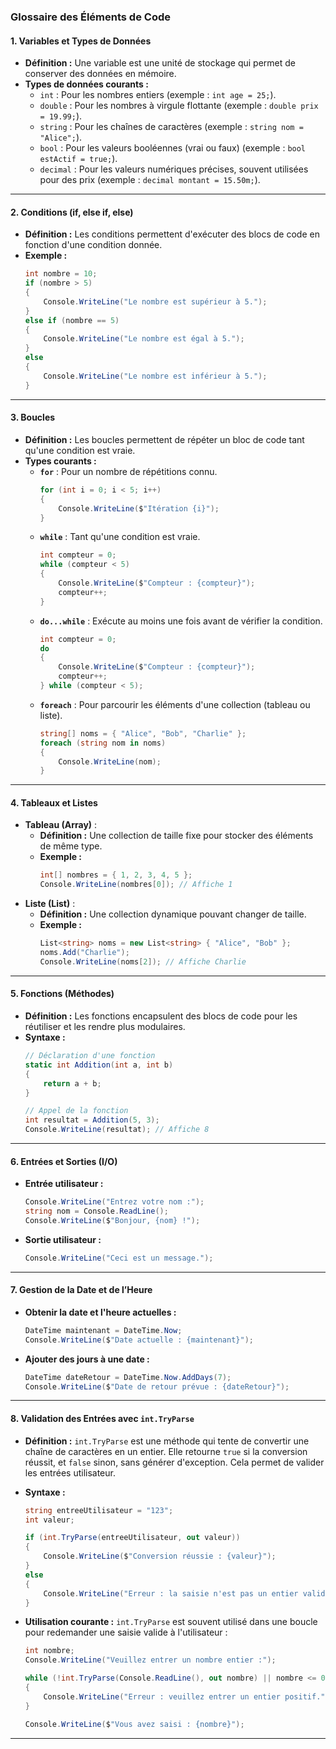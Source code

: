 ### **Glossaire des Éléments de Code**

#### **1. Variables et Types de Données**
- **Définition :** Une variable est une unité de stockage qui permet de conserver des données en mémoire.
- **Types de données courants :**
  - `int` : Pour les nombres entiers (exemple : `int age = 25;`).
  - `double` : Pour les nombres à virgule flottante (exemple : `double prix = 19.99;`).
  - `string` : Pour les chaînes de caractères (exemple : `string nom = "Alice";`).
  - `bool` : Pour les valeurs booléennes (vrai ou faux) (exemple : `bool estActif = true;`).
  - `decimal` : Pour les valeurs numériques précises, souvent utilisées pour des prix (exemple : `decimal montant = 15.50m;`).

---

#### **2. Conditions (if, else if, else)**
- **Définition :** Les conditions permettent d'exécuter des blocs de code en fonction d'une condition donnée.
- **Exemple :**
  ```csharp
  int nombre = 10;
  if (nombre > 5)
  {
      Console.WriteLine("Le nombre est supérieur à 5.");
  }
  else if (nombre == 5)
  {
      Console.WriteLine("Le nombre est égal à 5.");
  }
  else
  {
      Console.WriteLine("Le nombre est inférieur à 5.");
  }
  ```

---

#### **3. Boucles**
- **Définition :** Les boucles permettent de répéter un bloc de code tant qu'une condition est vraie.
- **Types courants :**
  - **`for`** : Pour un nombre de répétitions connu.
    ```csharp
    for (int i = 0; i < 5; i++)
    {
        Console.WriteLine($"Itération {i}");
    }
    ```
  - **`while`** : Tant qu'une condition est vraie.
    ```csharp
    int compteur = 0;
    while (compteur < 5)
    {
        Console.WriteLine($"Compteur : {compteur}");
        compteur++;
    }
    ```
  - **`do...while`** : Exécute au moins une fois avant de vérifier la condition.
    ```csharp
    int compteur = 0;
    do
    {
        Console.WriteLine($"Compteur : {compteur}");
        compteur++;
    } while (compteur < 5);
    ```
  - **`foreach`** : Pour parcourir les éléments d'une collection (tableau ou liste).
    ```csharp
    string[] noms = { "Alice", "Bob", "Charlie" };
    foreach (string nom in noms)
    {
        Console.WriteLine(nom);
    }
    ```

---

#### **4. Tableaux et Listes**
- **Tableau (Array)** :
  - **Définition :** Une collection de taille fixe pour stocker des éléments de même type.
  - **Exemple :**
    ```csharp
    int[] nombres = { 1, 2, 3, 4, 5 };
    Console.WriteLine(nombres[0]); // Affiche 1
    ```
- **Liste (List)** :
  - **Définition :** Une collection dynamique pouvant changer de taille.
  - **Exemple :**
    ```csharp
    List<string> noms = new List<string> { "Alice", "Bob" };
    noms.Add("Charlie");
    Console.WriteLine(noms[2]); // Affiche Charlie
    ```

---

#### **5. Fonctions (Méthodes)**
- **Définition :** Les fonctions encapsulent des blocs de code pour les réutiliser et les rendre plus modulaires.
- **Syntaxe :**
  ```csharp
  // Déclaration d'une fonction
  static int Addition(int a, int b)
  {
      return a + b;
  }

  // Appel de la fonction
  int resultat = Addition(5, 3);
  Console.WriteLine(resultat); // Affiche 8
  ```

---

#### **6. Entrées et Sorties (I/O)**
- **Entrée utilisateur :**
  ```csharp
  Console.WriteLine("Entrez votre nom :");
  string nom = Console.ReadLine();
  Console.WriteLine($"Bonjour, {nom} !");
  ```
- **Sortie utilisateur :**
  ```csharp
  Console.WriteLine("Ceci est un message.");
  ```

---

#### **7. Gestion de la Date et de l’Heure**
- **Obtenir la date et l'heure actuelles :**
  ```csharp
  DateTime maintenant = DateTime.Now;
  Console.WriteLine($"Date actuelle : {maintenant}");
  ```
- **Ajouter des jours à une date :**
  ```csharp
  DateTime dateRetour = DateTime.Now.AddDays(7);
  Console.WriteLine($"Date de retour prévue : {dateRetour}");
  ```

---

#### **8. Validation des Entrées avec `int.TryParse`**
- **Définition :** `int.TryParse` est une méthode qui tente de convertir une chaîne de caractères en un entier. Elle retourne `true` si la conversion réussit, et `false` sinon, sans générer d'exception. Cela permet de valider les entrées utilisateur.

- **Syntaxe :**
  ```csharp
  string entreeUtilisateur = "123";
  int valeur;

  if (int.TryParse(entreeUtilisateur, out valeur))
  {
      Console.WriteLine($"Conversion réussie : {valeur}");
  }
  else
  {
      Console.WriteLine("Erreur : la saisie n'est pas un entier valide.");
  }
  ```

- **Utilisation courante :**
  `int.TryParse` est souvent utilisé dans une boucle pour redemander une saisie valide à l'utilisateur :
  ```csharp
  int nombre;
  Console.WriteLine("Veuillez entrer un nombre entier :");

  while (!int.TryParse(Console.ReadLine(), out nombre) || nombre <= 0)
  {
      Console.WriteLine("Erreur : veuillez entrer un entier positif.");
  }

  Console.WriteLine($"Vous avez saisi : {nombre}");
  ```

---
